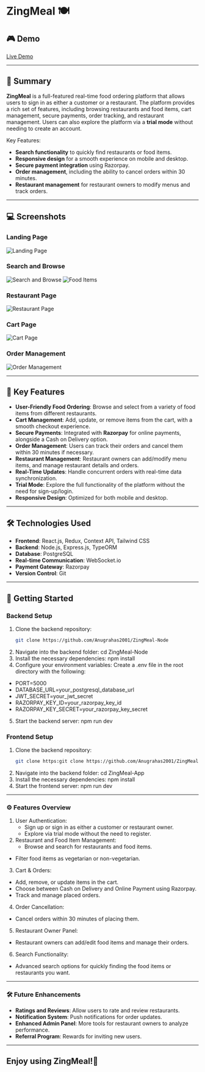 # ZingMeal 🍽️

## 🎮 Demo
[Live Demo](https://zingmeal.netlify.app/)

---

## 📝 Summary

**ZingMeal** is a full-featured real-time food ordering platform that allows users to sign in as either a customer or a restaurant. The platform provides a rich set of features, including browsing restaurants and food items, cart management, secure payments, order tracking, and restaurant management. Users can also explore the platform via a **trial mode** without needing to create an account.

Key Features:
- **Search functionality** to quickly find restaurants or food items.
- **Responsive design** for a smooth experience on mobile and desktop.
- **Secure payment integration** using Razorpay.
- **Order management**, including the ability to cancel orders within 30 minutes.
- **Restaurant management** for restaurant owners to modify menus and track orders.

---

## 💻 Screenshots

### Landing Page
![Landing Page](https://github.com/user-attachments/assets/136e02b2-7e17-4367-b41f-ff00a918077d)

### Search and Browse
![Search and Browse](https://github.com/user-attachments/assets/73fdc2d7-b049-4973-aebf-4cc490df5fd5)
![Food Items](https://github.com/user-attachments/assets/7da8cc8c-18a9-4ada-b0ab-a05ea979a8a5)

### Restaurant Page
![Restaurant Page](https://github.com/user-attachments/assets/f6343462-9c4b-4a11-b8f9-5480d3c3d4bb)

### Cart Page
![Cart Page](https://github.com/user-attachments/assets/f93867ab-0808-4e6c-bbac-96823129a50f)

### Order Management
![Order Management](https://github.com/user-attachments/assets/3394a518-1761-461d-8c50-3cb8a4f05e6f)

---

## 🎯 Key Features

- **User-Friendly Food Ordering**: Browse and select from a variety of food items from different restaurants.
- **Cart Management**: Add, update, or remove items from the cart, with a smooth checkout experience.
- **Secure Payments**: Integrated with **Razorpay** for online payments, alongside a Cash on Delivery option.
- **Order Management**: Users can track their orders and cancel them within 30 minutes if necessary.
- **Restaurant Management**: Restaurant owners can add/modify menu items, and manage restaurant details and orders.
- **Real-Time Updates**: Handle concurrent orders with real-time data synchronization.
- **Trial Mode**: Explore the full functionality of the platform without the need for sign-up/login.
- **Responsive Design**: Optimized for both mobile and desktop.

---

## 🛠️ Technologies Used

- **Frontend**: React.js, Redux, Context API, Tailwind CSS
- **Backend**: Node.js, Express.js, TypeORM
- **Database**: PostgreSQL
- **Real-time Communication**: WebSocket.io
- **Payment Gateway**: Razorpay
- **Version Control**: Git

---

## 🚀 Getting Started

### Backend Setup

1. Clone the backend repository:
   ```bash
   git clone https://github.com/Anugrahas2001/ZingMeal-Node
2. Navigate into the backend folder:
cd ZingMeal-Node
3. Install the necessary dependencies:
npm install
4. Configure your environment variables: Create a .env file in the root directory with the following:
- PORT=5000
- DATABASE_URL=your_postgresql_database_url
- JWT_SECRET=your_jwt_secret
- RAZORPAY_KEY_ID=your_razorpay_key_id
- RAZORPAY_KEY_SECRET=your_razorpay_key_secret
5. Start the backend server:
   npm run dev
### Frontend Setup

1. Clone the backend repository:
   ```bash
   git clone https:git clone https://github.com/Anugrahas2001/ZingMeal-App
2. Navigate into the backend folder:
cd ZingMeal-App
3. Install the necessary dependencies:
npm install
4. Start the frontend server:
 npm run dev

---
### ⚙️ Features Overview
1. User Authentication:
   - Sign up or sign in as either a customer or restaurant owner.
   - Explore via trial mode without the need to register.
2. Restaurant and Food Item Management:
   - Browse and search for restaurants and food items.
- Filter food items as vegetarian or non-vegetarian.
3. Cart & Orders:
  - Add, remove, or update items in the cart.
  - Choose between Cash on Delivery and Online Payment using Razorpay.
  - Track and manage placed orders.
4. Order Cancellation:
  - Cancel orders within 30 minutes of placing them.
5. Restaurant Owner Panel:
  - Restaurant owners can add/edit food items and manage their orders.
6. Search Functionality:
 - Advanced search options for quickly finding the food items or restaurants you want.
---
### 🛠️ Future Enhancements
- **Ratings and Reviews**: Allow users to rate and review restaurants.
- **Notification System**: Push notifications for order updates.
- **Enhanced Admin Panel**: More tools for restaurant owners to analyze performance.
- **Referral Program**: Rewards for inviting new users.

---
## Enjoy using ZingMeal!🎉
